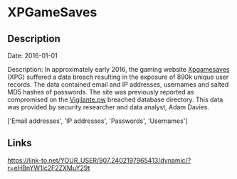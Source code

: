 # XPGameSaves

## Description

Date: 2016-01-01

Description:
In approximately early 2016, the gaming website <a href="http://www.xpgamesaves.com/" target="_blank" rel="noopener">Xpgamesaves</a> (XPG) suffered a data breach resulting in the exposure of 890k unique user records. The data contained email and IP addresses, usernames and salted MD5 hashes of passwords. The site was previously reported as compromised on the <a href="https://vigilante.pw/" target="_blank" rel="noopener">Vigilante.pw</a> breached database directory. This data was provided by security researcher and data analyst, Adam Davies.


['Email addresses', 'IP addresses', 'Passwords', 'Usernames']

## Links

https://link-to.net/YOUR_USER/907.2402197965413/dynamic/?r=eHBnYW1lc2F2ZXMuY29t